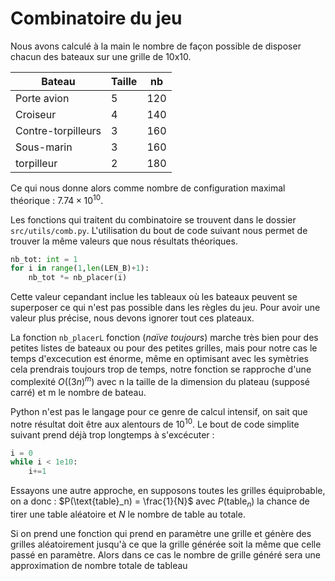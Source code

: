 Combinatoire du jeu
===================

Nous avons calculé à la main le nombre de façon possible de disposer chacun des bateaux sur une grille de 10x10.

Bateau              | Taille    | nb
--------------------|-----------|----
Porte avion         | 5         | 120
Croiseur            | 4         | 140
Contre-torpilleurs  | 3         | 160
Sous-marin          | 3         | 160
torpilleur          | 2         | 180

Ce qui nous donne alors comme nombre de configuration maximal théorique : $7.74 \times 10^{10}$.

Les fonctions qui traitent du combinatoire se trouvent dans le dossier `src/utils/comb.py`.
L'utilisation du bout de code suivant nous permet de trouver la même valeurs que nous résultats théoriques.

```py
nb_tot: int = 1
for i in range(1,len(LEN_B)+1):
    nb_tot *= nb_placer(i)
```

Cette valeur cepandant inclue les tableaux où les bateaux peuvent se superposer ce qui n'est pas possible dans les règles du jeu. Pour avoir une valeur plus précise, nous devons ignorer tout ces plateaux.


La fonction `nb_placerL` fonction (*naïve toujours*) marche très bien pour des petites listes de bateaux ou pour des petites grilles, mais pour notre cas le temps d'excecution est énorme, même en optimisant avec les symètries cela prendrais toujours trop de temps, notre fonction se rapproche d'une complexité $O\left( (3n)^m \right)$ avec n la taille de la dimension du plateau (supposé carré) et m le nombre de bateau.

Python n'est pas le langage pour ce genre de calcul intensif, on sait que notre résultat doit être aux alentours de $10^{10}$. Le bout de code simplite suivant prend déjà trop longtemps à s'excécuter :
```py
i = 0
while i < 1e10:
    i+=1
```

Essayons une autre approche, en supposons toutes les grilles équiprobable, on a donc :
$P(\text{table}_n) = \frac{1}{N}$
avec $P(\text{table}_n)$ la chance de tirer une table aléatoire et $N$ le nombre de table au totale. 

Si on prend une fonction qui prend en paramètre une grille et génère des grilles aléatoirement jusqu'à ce que la grille générée soit la même que celle passé en paramètre. Alors dans ce cas le nombre de grille généré sera une approximation de nombre totale de tableau 
<!-- TODO pas sûr en vrai -->